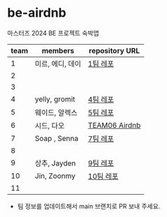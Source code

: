 # be-airdnb

마스터즈 2024 BE 프로젝트 숙박앱

| team | members | repository URL |
| ---- | ------- | -------------- |
| 1    | 미르, 에디, 데이| [1팀 레포](https://github.com/codesquad-masters2024-airbnb-team01/be-airdnb)                                                                 |
| 2    |         |                |
| 3    |         |                |
| 4    | yelly, gromit        | [4팀 레포](https://github.com/codesquad-masters2024-be-airdnb-team04/be-airdnb)               |
| 5    |웨이드, 알렉스         |[5팀 레포](https://github.com/codesquad-masters2024-be-airdnb-team05/be-airdnb)                |
| 6    | 시드, 다오 |[TEAM06 Airdnb](https://github.com/codesquad-masters2024-team6/be-airdnb)|
| 7    |   Soap , Senna      |       [7팀 레포](https://github.com/CodeSquad24-Study/be-airdnb)         |
| 8    |         |                |
| 9    |  상추, Jayden       | [9팀 레포](https://github.com/codesquad-masters2024-team09-step2/be-airdnb)            |
| 10   | Jin, Zoonmy | [10팀 레포](https://github.com/codesquad-masters2024-team10/be-airdnb) |
| 11   |         |                |

- 팀 정보를 업데이트해서 main 브랜치로 PR 보내 주세요.
